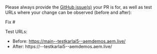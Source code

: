 Please always provide the [GitHub issue(s)](../issues) your PR is for, as well as test URLs where your change can be observed (before and after):

Fix #<gh-issue-id>

Test URLs:
- Before: https://main--testkarlai5--aemdemos.aem.live/
- After: https://<branch>--testkarlai5--aemdemos.aem.live/
